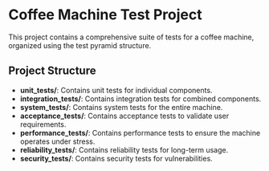 # Coffee Machine Test Project

This project contains a comprehensive suite of tests for a coffee machine, organized using the test pyramid structure.

## Project Structure

- **unit_tests/**: Contains unit tests for individual components.
- **integration_tests/**: Contains integration tests for combined components.
- **system_tests/**: Contains system tests for the entire machine.
- **acceptance_tests/**: Contains acceptance tests to validate user requirements.
- **performance_tests/**: Contains performance tests to ensure the machine operates under stress.
- **reliability_tests/**: Contains reliability tests for long-term usage.
- **security_tests/**: Contains security tests for vulnerabilities.